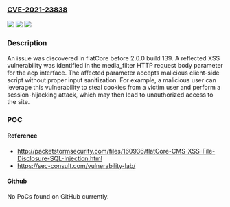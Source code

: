 ### [CVE-2021-23838](https://cve.mitre.org/cgi-bin/cvename.cgi?name=CVE-2021-23838)
![](https://img.shields.io/static/v1?label=Product&message=n%2Fa&color=blue)
![](https://img.shields.io/static/v1?label=Version&message=n%2Fa&color=blue)
![](https://img.shields.io/static/v1?label=Vulnerability&message=n%2Fa&color=brighgreen)

### Description

An issue was discovered in flatCore before 2.0.0 build 139. A reflected XSS vulnerability was identified in the media_filter HTTP request body parameter for the acp interface. The affected parameter accepts malicious client-side script without proper input sanitization. For example, a malicious user can leverage this vulnerability to steal cookies from a victim user and perform a session-hijacking attack, which may then lead to unauthorized access to the site.

### POC

#### Reference
- http://packetstormsecurity.com/files/160936/flatCore-CMS-XSS-File-Disclosure-SQL-Injection.html
- https://sec-consult.com/vulnerability-lab/

#### Github
No PoCs found on GitHub currently.

